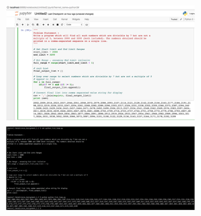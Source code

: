 ![alt text](screenshots/output_from_jupyter_notebook.png "Run from jupyter repl")

![alt text](screenshots/output_from_command_line.png "Run from command line bash")
